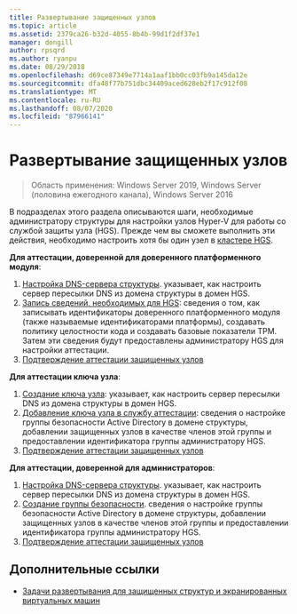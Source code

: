 ```yaml
---
title: Развертывание защищенных узлов
ms.topic: article
ms.assetid: 2379ca26-b32d-4055-8b4b-99d1f2df37e1
manager: dongill
author: rpsqrd
ms.author: ryanpu
ms.date: 08/29/2018
ms.openlocfilehash: d69ce87349e7714a1aaf1bb0cc03fb9a145da12e
ms.sourcegitcommit: dfa48f77b751dbc34409aced628eb2f17c912f08
ms.translationtype: MT
ms.contentlocale: ru-RU
ms.lasthandoff: 08/07/2020
ms.locfileid: "87966141"
---
```

# <a name="deploy-guarded-hosts"></a>Развертывание защищенных узлов

>Область применения: Windows Server 2019, Windows Server (половина ежегодного канала), Windows Server 2016

В подразделах этого раздела описываются шаги, необходимые администратору структуры для настройки узлов Hyper-V для работы со службой защиты узла (HGS). Прежде чем вы сможете выполнить эти действия, необходимо настроить хотя бы один узел в [кластере HGS](guarded-fabric-setting-up-the-host-guardian-service-hgs.md).

**Для аттестации, доверенной для доверенного платформенного модуля**:
1. [Настройка DNS-сервера структуры](guarded-fabric-configuring-fabric-dns.md). указывает, как настроить сервер пересылки DNS из домена структуры в домен HGS.
2. [Запись сведений, необходимых для HGS](guarded-fabric-tpm-trusted-attestation-capturing-hardware.md): сведения о том, как записывать идентификаторы доверенного платформенного модуля (также называемые идентификаторами платформы), создавать политику целостности кода и создавать базовые показатели TPM. Затем эти сведения будут предоставлены администратору HGS для настройки аттестации.
3. [Подтверждение аттестации защищенных узлов](guarded-fabric-confirm-hosts-can-attest-successfully.md)

**Для аттестации ключа узла**:
1. [Создание ключа узла](guarded-fabric-create-host-key.md#create-a-host-key): указывает, как настроить сервер пересылки DNS из домена структуры в домен HGS.
2. [Добавление ключа узла в службу аттестации](guarded-fabric-create-host-key.md#add-the-host-key-to-the-attestation-service): сведения о настройке группы безопасности Active Directory в домене структуры, добавлении защищенных узлов в качестве членов этой группы и предоставлении идентификатора группы администратору HGS.
3. [Подтверждение аттестации защищенных узлов](guarded-fabric-confirm-hosts-can-attest-successfully.md)


**Для аттестации, доверенной для администраторов**:
1. [Настройка DNS-сервера структуры](guarded-fabric-configuring-fabric-dns.md). указывает, как настроить сервер пересылки DNS из домена структуры в домен HGS.
2. [Создание группы безопасности](guarded-fabric-admin-trusted-attestation-creating-a-security-group.md). сведения о настройке группы безопасности Active Directory в домене структуры, добавлении защищенных узлов в качестве членов этой группы и предоставлении идентификатора группы администратору HGS.
3. [Подтверждение аттестации защищенных узлов](guarded-fabric-confirm-hosts-can-attest-successfully.md)


## <a name="additional-references"></a>Дополнительные ссылки

- [Задачи развертывания для защищенных структур и экранированных виртуальных машин](guarded-fabric-deploying-hgs-overview.md#deployment-tasks-for-guarded-fabrics-and-shielded-vms)
